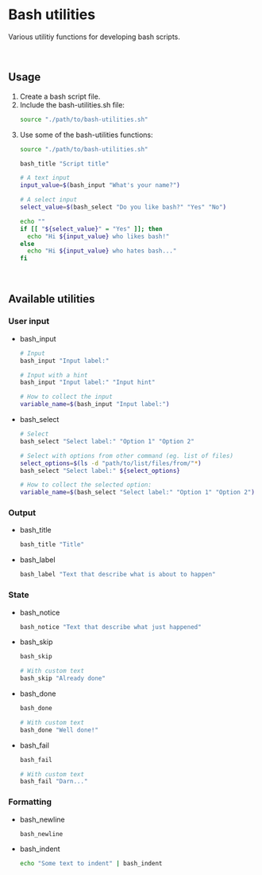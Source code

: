 # Bash utilities

Various utilitiy functions for developing bash scripts.

<br id="usage">

## Usage

1. Create a bash script file.
1. Include the bash-utilities.sh file:
    ```bash
    source "./path/to/bash-utilities.sh"
    ```
1. Use some of the bash-utilities functions:
    ```bash
    source "./path/to/bash-utilities.sh"

    bash_title "Script title"

    # A text input
    input_value=$(bash_input "What's your name?")

    # A select input
    select_value=$(bash_select "Do you like bash?" "Yes" "No")

    echo ""
    if [[ "${select_value}" = "Yes" ]]; then
      echo "Hi ${input_value} who likes bash!"
    else
      echo "Hi ${input_value} who hates bash..."
    fi
    ```

<br id="available-utilties">

## Available utilities

### User input

* bash_input
    ```bash
    # Input
    bash_input "Input label:"

    # Input with a hint
    bash_input "Input label:" "Input hint"

    # How to collect the input
    variable_name=$(bash_input "Input label:")
    ```
* bash_select
    ```bash
    # Select
    bash_select "Select label:" "Option 1" "Option 2"

    # Select with options from other command (eg. list of files)
    select_options=$(ls -d "path/to/list/files/from/"*)
    bash_select "Select label:" ${select_options}

    # How to collect the selected option:
    variable_name=$(bash_select "Select label:" "Option 1" "Option 2")
    ```

### Output

* bash_title
    ```bash
    bash_title "Title"
    ```
* bash_label
    ```bash
    bash_label "Text that describe what is about to happen"
    ```

### State

* bash_notice
    ```bash
    bash_notice "Text that describe what just happened"
    ```
* bash_skip
    ```bash
    bash_skip

    # With custom text
    bash_skip "Already done"
    ```
* bash_done
    ```bash
    bash_done

    # With custom text
    bash_done "Well done!"
    ```
* bash_fail
    ```bash
    bash_fail

    # With custom text
    bash_fail "Darn..."
    ```

### Formatting

* bash_newline
    ```bash
    bash_newline
    ```
* bash_indent
    ```bash
    echo "Some text to indent" | bash_indent
    ```